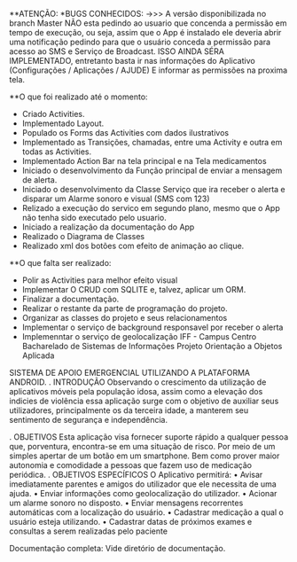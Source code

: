 **ATENÇÃO:
 *BUGS CONHECIDOS:
  ->>> A versão disponibilizada no branch Master NÃO esta pedindo ao usuario que concenda a permissão em tempo de execução, ou seja, assim que o App é instalado ele deveria abrir uma notificação pedindo para que o usuário conceda a permissão para acesso ao SMS e Serviço de Broadcast. ISSO AINDA SÉRA IMPLEMENTADO, entretanto basta ir nas informações do Aplicativo (Configurações / Aplicações / AJUDE) E informar as permissões na proxima tela.
 
 
**O que foi realizado até o momento:

- Criado Activities.
- Implementado Layout.
- Populado os Forms das Activities com dados ilustrativos
- Implementado as Transições, chamadas, entre uma Activity e outra em todas as Activities.
- Implementado Action Bar na tela principal e na Tela medicamentos
- Iniciado o desenvolvimento da Função principal de enviar a mensagem de alerta.
- Iniciado o desenvolvimento da Classe Serviço que ira receber o alerta e disparar um Alarme sonoro e visual (SMS com 123)
- Relizado a execução do servico em segundo plano, mesmo que o App não tenha sido executado pelo usuario.
- Iniciado a realização da documentação do App
- Realizado o Diagrama de Classes
- Realizado xml dos botões com efeito de animação ao clique.

**O que falta ser realizado:

- Polir as Activities para melhor efeito visual
- Implementar O CRUD com SQLITE e, talvez, aplicar um ORM.
- Finalizar a documentação.
- Realizar o restante da parte de programação do projeto.
- Organizar as classes do projeto e seus relacionamentos
- Implementar o serviço de background responsavel por receber o alerta
- Implemenntar o serviço de geolocalização
IFF - Campus Centro Bacharelado de Sistemas de Informações Projeto Orientação a Objetos Aplicada

SISTEMA DE APOIO EMERGENCIAL UTILIZANDO A PLATAFORMA ANDROID. . INTRODUÇÃO Observando o crescimento da utilização de aplicativos móveis pela população idosa, assim como a elevação dos indicies de violência essa aplicação surge com o objetivo de auxiliar seus utilizadores, principalmente os da terceira idade, a manterem seu sentimento de segurança e independência.

. OBJETIVOS Esta aplicação visa fornecer suporte rápido a qualquer pessoa que, porventura, encontra-se em uma situação de risco. Por meio de um simples apertar de um botão em um smartphone. Bem como prover maior autonomia e comodidade a pessoas que fazem uso de medicação periódica. . OBJETIVOS ESPECÍFICOS O Aplicativo permitirá: • Avisar imediatamente parentes e amigos do utilizador que ele necessita de uma ajuda. • Enviar informações como geolocalização do utilizador. • Acionar um alarme sonoro no disposto. • Enviar mensagens recorrentes automáticas com a localização do usuário. • Cadastrar medicação a qual o usuário esteja utilizando. • Cadastrar datas de próximos exames e consultas a serem realizadas pelo paciente

Documentação completa: Vide diretório de documentação.
